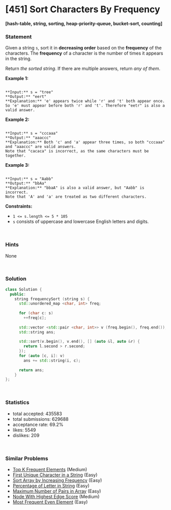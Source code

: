# [451] Sort Characters By Frequency

**[hash-table, string, sorting, heap-priority-queue, bucket-sort, counting]**

### Statement

Given a string `s`, sort it in **decreasing order** based on the **frequency** of the characters. The **frequency** of a character is the number of times it appears in the string.

Return *the sorted string*. If there are multiple answers, return *any of them*.


**Example 1:**

```

**Input:** s = "tree"
**Output:** "eert"
**Explanation:** 'e' appears twice while 'r' and 't' both appear once.
So 'e' must appear before both 'r' and 't'. Therefore "eetr" is also a valid answer.

```

**Example 2:**

```

**Input:** s = "cccaaa"
**Output:** "aaaccc"
**Explanation:** Both 'c' and 'a' appear three times, so both "cccaaa" and "aaaccc" are valid answers.
Note that "cacaca" is incorrect, as the same characters must be together.

```

**Example 3:**

```

**Input:** s = "Aabb"
**Output:** "bbAa"
**Explanation:** "bbaA" is also a valid answer, but "Aabb" is incorrect.
Note that 'A' and 'a' are treated as two different characters.

```

**Constraints:**
* `1 <= s.length <= 5 * 105`
* `s` consists of uppercase and lowercase English letters and digits.


<br>

### Hints

None

<br>

### Solution

```cpp
class Solution {
  public:
    string frequencySort (string s) {
      std::unordered_map <char, int> freq;
      
      for (char c: s)
        ++freq[c];
      
      std::vector <std::pair <char, int>> v (freq.begin(), freq.end());
      std::string ans;
      
      std::sort(v.begin(), v.end(), [] (auto &l, auto &r) {
        return l.second > r.second;
      });
      for (auto [c, i]: v)
        ans += std::string(i, c);
      
      return ans;
    }
};
```

<br>

### Statistics

- total accepted: 435583
- total submissions: 629688
- acceptance rate: 69.2%
- likes: 5549
- dislikes: 209

<br>

### Similar Problems

- [Top K Frequent Elements](https://leetcode.com/problems/top-k-frequent-elements) (Medium)
- [First Unique Character in a String](https://leetcode.com/problems/first-unique-character-in-a-string) (Easy)
- [Sort Array by Increasing Frequency](https://leetcode.com/problems/sort-array-by-increasing-frequency) (Easy)
- [Percentage of Letter in String](https://leetcode.com/problems/percentage-of-letter-in-string) (Easy)
- [Maximum Number of Pairs in Array](https://leetcode.com/problems/maximum-number-of-pairs-in-array) (Easy)
- [Node With Highest Edge Score](https://leetcode.com/problems/node-with-highest-edge-score) (Medium)
- [Most Frequent Even Element](https://leetcode.com/problems/most-frequent-even-element) (Easy)
